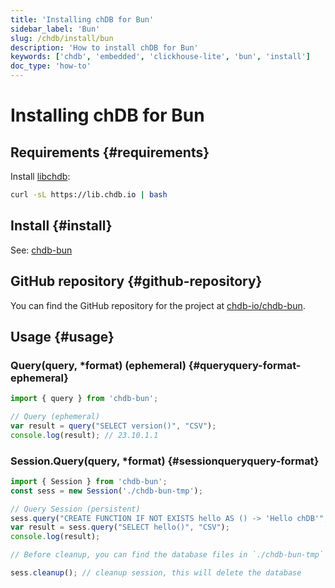 ```yaml
---
title: 'Installing chDB for Bun'
sidebar_label: 'Bun'
slug: /chdb/install/bun
description: 'How to install chDB for Bun'
keywords: ['chdb', 'embedded', 'clickhouse-lite', 'bun', 'install']
doc_type: 'how-to'
---
```


# Installing chDB for Bun

## Requirements {#requirements}

Install [libchdb](https://github.com/chdb-io/chdb):

```bash
curl -sL https://lib.chdb.io | bash
```

## Install {#install}

See: [chdb-bun](https://github.com/chdb-io/chdb-bun)

## GitHub repository {#github-repository}

You can find the GitHub repository for the project at [chdb-io/chdb-bun](https://github.com/chdb-io/chdb-bun).

## Usage {#usage}

### Query(query, *format) (ephemeral) {#queryquery-format-ephemeral}

```javascript
import { query } from 'chdb-bun';

// Query (ephemeral)
var result = query("SELECT version()", "CSV");
console.log(result); // 23.10.1.1
```

<!-- vale ClickHouse.Headings = NO -->
### Session.Query(query, *format) {#sessionqueryquery-format}
<!-- vale ClickHouse.Headings = YES -->

```javascript
import { Session } from 'chdb-bun';
const sess = new Session('./chdb-bun-tmp');

// Query Session (persistent)
sess.query("CREATE FUNCTION IF NOT EXISTS hello AS () -> 'Hello chDB'", "CSV");
var result = sess.query("SELECT hello()", "CSV");
console.log(result);

// Before cleanup, you can find the database files in `./chdb-bun-tmp`

sess.cleanup(); // cleanup session, this will delete the database
```

